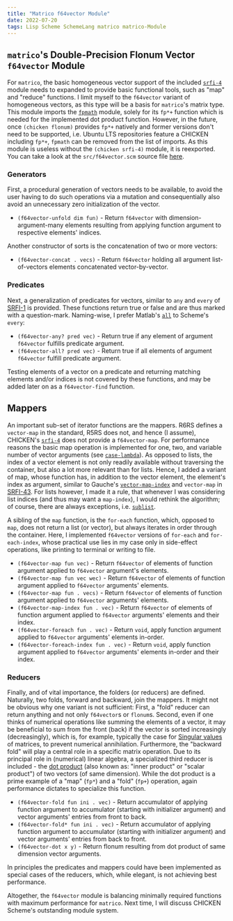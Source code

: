 ```yaml
---
title: "Matrico f64vector Module"
date: 2022-07-20
tags: Lisp Scheme SchemeLang matrico matrico-Module
---
```


## `matrico`'s Double-Precision Flonum Vector `f64vector` Module

For `matrico`, the basic homogeneous vector support of the included [`srfi-4`](https://gramian.github.io/numerical-schemer.xyz/2022/07/13/chicken-srfi4.html) module needs to expanded to provide basic functional tools,
such as "map" and "reduce" functions.
I limit myself to the `f64vector` variant of homogeneous vectors, as this type will be a basis for `matrico`'s matrix type.
This module imports the [`fpmath`](https://gramian.github.io/numerical-schemer.xyz/2022/07/08/matrico-fpmath.html) module,
solely for its `fp*+` function which is needed for the implemented dot product function.
However, in the future, once `(chicken flonum)` provides `fp*+` natively and former versions don't need to be supported,
i.e. Ubuntu LTS repositories feature a CHICKEN including `fp*+`, `fpmath` can be removed from the list of imports.
As this module is useless without the `(chicken srfi-4)` module, it is reexported.
You can take a look at the `src/f64vector.scm` source file [here](https://github.com/gramian/matrico/blob/main/src/f64vector.scm).

### Generators
First, a procedural generation of vectors needs to be available,
to avoid the user having to do such operations via a mutation and consequentially
also avoid an unnecessary zero initialization of the vector.

* `(f64vector-unfold dim fun)` - Return `f64vector` with dimension-argument-many elements resulting from applying function argument to respective elements' indices.

Another constructor of sorts is the concatenation of two or more vectors:

* `(f64vector-concat . vecs)` - Return `f64vector` holding all argument list-of-vectors elements concatenated vector-by-vector.

### Predicates
Next, a generalization of predicates for vectors, similar to `any` and `every` of [SRFI-1](https://srfi.schemers.org/srfi-1/srfi-1.html) is provided.
These functions return true or false and are thus marked with a question-mark.
Naming-wise, I prefer Matlab's [`all`](https://www.mathworks.com/help/matlab/ref/all.html) to Scheme's `every`:

* `(f64vector-any? pred vec)` - Return true if any element of argument `f64vector` fulfills predicate argument.
* `(f64vector-all? pred vec)` - Return true if all elements of argument `f64vector` fulfill predicate argument.

Testing elements of a vector on a predicate and returning matching elements and/or indices is not covered by these functions,
and may be added later on as a `f64vector-find` function.

## Mappers
An important sub-set of iterator functions are the mappers.
R6RS defines a `vector-map` in the standard, R5RS does not,
and hence (I assume), CHICKEN's [`srfi-4`](http://wiki.call-cc.org/man/5/Module%20srfi-4) does not provide a `f64vector-map`.
For performance reasons the basic map operation is implemented for one, two, and variable number of vector arguments (see [`case-lambda`](http://wiki.call-cc.org/man/5/Module%20(chicken%20base)#case-lambda)).
As opposed to lists, the index of a vector element is not only readily available without traversing the container,
but also a lot more relevant than for lists.
Hence, I added a variant of map, whose function has, in addition to the vector element, the element's index as argument,
similar to Gauche's [`vector-map-index`](https://practical-scheme.net/gauche/man/gauche-refe/Vector-family.html#index-vector_002dmap_002dwith_002dindex)
and `vector-map` in [SRFI-43](https://srfi.schemers.org/srfi-43/srfi-43.html).
For lists however, I made it a rule, that whenever I was considering list indices (and thus may want a `map-index`),
I would rethink the algorithm; of course, there are always exceptions, i.e. [`sublist`](https://gramian.github.io/numerical-schemer.xyz/2022/06/12/matrico-utils.html).

A sibling of the `map` function, is the `for-each` function, which, opposed to `map`, does not return a list (or vector),
but always iterates in order through the container.
Here, I implemented `f64vector` versions of `for-each` and `for-each-index`,
whose practical use lies in my case only in side-effect operations, like printing to terminal or writing to file.

* `(f64vector-map fun vec)` - Return `f64vector` of elements of function argument applied to `f64vector` argument's elements.
* `(f64vector-map fun vec wec)` - Return `f64vector` of elements of function argument applied to `f64vector` arguments' elements.
* `(f64vector-map fun . vecs)` - Return `f64vector` of elements of function argument applied to `f64vector` arguments' elements.
* `(f64vector-map-index fun . vec)` - Return `f64vector` of elements of function argument applied to `f64vector` arguments' elements and their index.
* `(f64vector-foreach fun . vec)` - Return `void`, apply function argument applied to `f64vector` arguments' elements in-order.
* `(f64vector-foreach-index fun . vec)` - Return `void`, apply function argument applied to `f64vector` arguments' elements in-order and their index.

### Reducers
Finally, and of vital importance, the folders (or reducers) are defined.
Naturally, two folds, forward and backward, join the mappers.
It might not be obvious why one variant is not sufficient:
First, a "fold" reducer can return anything and not only `f64vector`s or `flonum`s.
Second, even if one thinks of numerical operations like summing the elements of a vector,
it may be beneficial to sum from the front (back) if the vector is sorted increasingly (decreasingly),
which is, for example, typically the case for [Singular values](https://en.wikipedia.org/wiki/Singular_value_decomposition) of matrices, to prevent numerical annihilation.
Furthermore, the "backward fold" will play a central role in a specific matrix operation.
Due to its principal role in (numerical) linear algebra,
a specialized third reducer is included - the [dot product](https://en.wikipedia.org/wiki/Dot_product) (also known as: "inner product" or "scalar product") of two vectors (of same dimension).
While the dot product is a prime example of a "map" (`fp*`) and a "fold" (`fp+`) operation,
again performance dictates to specialize this function.

* `(f64vector-fold fun ini . vec)` - Return accumulator of applying function argument to accumulator (starting with initializer argument) and vector arguments' entries from front to back.
* `(f64vector-fold* fun ini . vec)` - Return accumulator of applying function argument to accumulator (starting with initializer argument) and vector arguments' entries from back to front.
* `(f64vector-dot x y)` - Return flonum resulting from dot product of same dimension vector arguments.

In principles the predicates and mappers could have been implemented as special cases of the reducers,
which, while elegant, is not achieving best performance.

Altogether, the `f64vector` module is balancing minimally required functions
with maximum performance for `matrico`.
Next time, I will discuss CHICKEN Scheme's outstanding module system.

